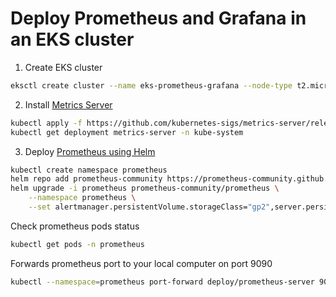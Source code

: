 # Deploy Prometheus and Grafana in an EKS cluster

1. Create EKS cluster
```bash
eksctl create cluster --name eks-prometheus-grafana --node-type t2.micro --nodes 2
```

2. Install [Metrics Server](https://docs.aws.amazon.com/eks/latest/userguide/metrics-server.html)
```bash
kubectl apply -f https://github.com/kubernetes-sigs/metrics-server/releases/latest/download/components.yaml
kubectl get deployment metrics-server -n kube-system
```

3. Deploy [Prometheus using Helm](https://docs.aws.amazon.com/eks/latest/userguide/prometheus.html)
```bash
kubectl create namespace prometheus
helm repo add prometheus-community https://prometheus-community.github.io/helm-charts
helm upgrade -i prometheus prometheus-community/prometheus \
    --namespace prometheus \
    --set alertmanager.persistentVolume.storageClass="gp2",server.persistentVolume.storageClass="gp2"
```

Check prometheus pods status
```bash
kubectl get pods -n prometheus
```

Forwards prometheus port to your local computer on port 9090
```bash
kubectl --namespace=prometheus port-forward deploy/prometheus-server 9090
```


